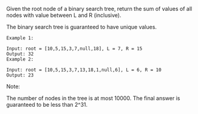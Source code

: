 Given the root node of a binary search tree, return the sum of values of all nodes with value between L and R (inclusive).

The binary search tree is guaranteed to have unique values.

 
```
Example 1:

Input: root = [10,5,15,3,7,null,18], L = 7, R = 15
Output: 32
Example 2:

Input: root = [10,5,15,3,7,13,18,1,null,6], L = 6, R = 10
Output: 23
```

Note:

The number of nodes in the tree is at most 10000.
The final answer is guaranteed to be less than 2^31.
